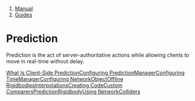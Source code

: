 1.  [Manual](/docs/manual)
3.  [Guides](/docs/manual/guides)

# Prediction

Prediction is the act of server-authoritative actions while allowing clients to move in real-time without delay.

[What Is Client-Side Prediction](/docs/manual/guides/prediction/what-is-client-side-prediction)[Configuring PredictionManager](/docs/manual/guides/prediction/configuring-predictionmanager)[Configuring TimeManager](/docs/manual/guides/prediction/configuring-timemanager)[Configuring NetworkObject](/docs/manual/guides/prediction/configuring-networkobject)[Offline Rigidbodies](/docs/manual/guides/prediction/offline-rigidbodies)[Interpolations](/docs/manual/guides/prediction/interpolations)[Creating Code](/docs/manual/guides/prediction/creating-code)[Custom Comparers](/docs/manual/guides/prediction/custom-comparers)[PredictionRigidbody](/docs/manual/guides/prediction/predictionrigidbody)[Using NetworkColliders](/docs/manual/guides/prediction/using-networkcolliders)